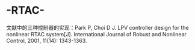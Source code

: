# -RTAC-
文献中的三种控制器的实现：Park P, Choi D J. LPV controller design for the nonlinear RTAC system[J]. International Journal of Robust and Nonlinear Control, 2001, 11(14): 1343-1363.
